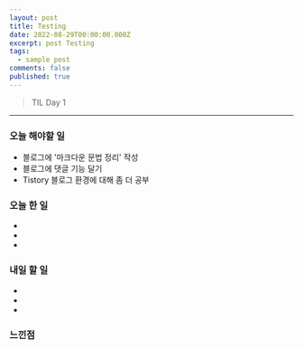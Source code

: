 ```yaml
---
layout: post
title: Testing
date: 2022-08-29T00:00:00.000Z
excerpt: post Testing
tags:
  - sample post
comments: false
published: true
---
```







>TIL Day 1


-------



### 오늘 해야할 일

* 블로그에 '마크다운 문법 정리' 작성
* 블로그에 댓글 기능 달기
* Tistory 블로그 환경에 대해 좀 더 공부

### 오늘 한 일

* 
* 
* 

### 내일 할 일

* 
* 
* 

### 느낀점
